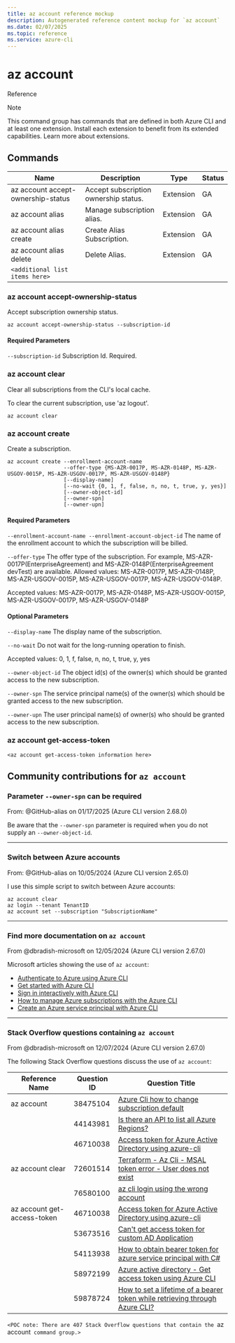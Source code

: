 ```yaml
---
title: az account reference mockup
description: Autogenerated reference content mockup for `az account`
ms.date: 02/07/2025
ms.topic: reference
ms.service: azure-cli
---
```


# az account
Reference

> [!NOTE]
> This command group has commands that are defined in both Azure CLI and at least one extension. Install each extension to benefit from its extended capabilities. Learn more about extensions.

## Commands

|Name|Description|Type|Status|
|-|-|-|-|
|az account accept-ownership-status	| Accept subscription ownership status. | Extension	| GA |
|az account alias | Manage subscription alias. | Extension| GA |
|az account alias create | Create Alias Subscription. | Extension | GA |
|az account alias delete | Delete Alias. | Extension | GA |
|`<additional list items here>`| | | |

### az account accept-ownership-status

Accept subscription ownership status.

```azurecli
az account accept-ownership-status --subscription-id
```

#### Required Parameters

`--subscription-id`
    Subscription Id. Required.

### az account clear

Clear all subscriptions from the CLI's local cache.

To clear the current subscription, use 'az logout'.

```azurecli
az account clear
```

### az account create

Create a subscription.

```azurecli
az account create --enrollment-account-name
                  --offer-type {MS-AZR-0017P, MS-AZR-0148P, MS-AZR-USGOV-0015P, MS-AZR-USGOV-0017P, MS-AZR-USGOV-0148P}
                  [--display-name]
                  [--no-wait {0, 1, f, false, n, no, t, true, y, yes}]
                  [--owner-object-id]
                  [--owner-spn]
                  [--owner-upn]
```

#### Required Parameters

`--enrollment-account-name --enrollment-account-object-id`
The name of the enrollment account to which the subscription will be billed.

`--offer-type`
The offer type of the subscription. For example, MS-AZR-0017P(EnterpriseAgreement) and MS-AZR-0148P(EnterpriseAgreement devTest) are available. Allowed values: MS-AZR-0017P, MS-AZR-0148P, MS-AZR-USGOV-0015P, MS-AZR-USGOV-0017P, MS-AZR-USGOV-0148P.

Accepted values: MS-AZR-0017P, MS-AZR-0148P, MS-AZR-USGOV-0015P, MS-AZR-USGOV-0017P, MS-AZR-USGOV-0148P

#### Optional Parameters

`--display-name`
The display name of the subscription.

`--no-wait`
Do not wait for the long-running operation to finish.

Accepted values: 0, 1, f, false, n, no, t, true, y, yes

`--owner-object-id`
The object id(s) of the owner(s) which should be granted access to the new subscription.

`--owner-spn`
The service principal name(s) of the owner(s) which should be granted access to the new subscription.

`--owner-upn`
The user principal name(s) of owner(s) who should be granted access to the new subscription.

### az account get-access-token

`<az account get-access-token information here>`

## Community contributions for `az account`

### Parameter `--owner-spn` can be required

From: @GitHub-alias on 01/17/2025 (Azure CLI version 2.68.0)

Be aware that the `--owner-spn` parameter is required when you do not supply an `--owner-object-id`.

*********************************************************

### Switch between Azure accounts

From: @GitHub-alias on 10/05/2024 (Azure CLI version 2.65.0)

I use this simple script to switch between Azure accounts:

```azurecli
az account clear
az login --tenant TenantID
az account set --subscription "SubscriptionName"
```

*********************************************************

### Find more documentation on `az account`

From @dbradish-microsoft on 12/05/2024 (Azure CLI version 2.67.0)

Microsoft articles showing the use of `az account`:

- [Authenticate to Azure using Azure CLI](/cli/azure/authenticate-azure-cli)
- [Get started with Azure CLI](/cli/azure/get-started-with-azure-cli)
- [Sign in interactively with Azure CLI](/cli/azure/authenticate-azure-cli-interactively)
- [How to manage Azure subscriptions with the Azure CLI](/cli/azure/manage-azure-subscriptions-azure-cli)
- [Create an Azure service principal with Azure CLI](/cli/azure/azure-cli-sp-tutorial-1)

********************************************************

### Stack Overflow questions containing `az account`

From @dbradish-microsoft on 12/07/2024 (Azure CLI version 2.67.0)

The following Stack Overflow questions discuss the use of `az account`:

Reference Name | Question ID | Question Title |
|-|-|-|
|az account | 38475104 | [Azure Cli how to change subscription default](https://stackoverflow.com/questions/38475104)
||44143981 | [Is there an API to list all Azure Regions?](https://stackoverflow.com/questions/44143981)
||46710038 | [Access token for Azure Active Directory using azure-cli](https://stackoverflow.com/questions/46710038)
|az account clear | 72601514 | [Terraform - Az Cli - MSAL token error - User does not exist](https://stackoverflow.com/questions/72601514)
|| 76580100| [az cli login using the wrong account](https://stackoverflow.com/questions/76580100)
| az account get-access-token |46710038 | [Access token for Azure Active Directory using azure-cli](https://stackoverflow.com/questions/46710038)
| | 53673516 | [Can't get access token for custom AD Application](https://stackoverflow.com/questions/53673516)
| | 54113938 | [How to obtain bearer token for azure service principal with C#](https://stackoverflow.com/questions/54113938)
| | 58972199 | [Azure active directory - Get access token using Azure CLI](https://stackoverflow.com/questions/58972199)
| | 59878724 | [How to set a lifetime of a bearer token while retrieving through Azure CLI?](https://stackoverflow.com/questions/59878724)

`<POC note: There are 407 Stack Overflow questions that contain the `az account` command group.>`
